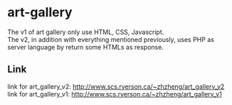 # art-gallery
The v1 of art gallery only use HTML, CSS, Javascript.<br>
The v2, in addition with everything mentioned previously, uses PHP as server language by return some HTMLs as response.
## Link
link for art_gallery_v2: http://www.scs.ryerson.ca/~zhzheng/art_gallery_v2<br>
link for art_gallery_v1: http://www.scs.ryerson.ca/~zhzheng/art_gallery_v1
